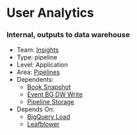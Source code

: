 # User Analytics
### Internal, outputs to data warehouse
* Team: [Insights](../teams/insights.md)
* Type: pipeline
* Level: Application
* Area: [Pipelines](../areas/pipelines.png)
* Dependents:
  * [Book Snapshot](book-snapshot.md)
  * [Event BG DW Write](event-bg-dw-write.md)
  * [Pipeline Storage](pipeline-storage.md)
* Depends On:
  * [BigQuery Load](big-query-load.md)
  * [Leafblower](leafblower.md)

